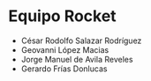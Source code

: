 # Equipo Rocket
<ul>
<li>César Rodolfo Salazar Rodríguez</li>
<li>Geovanni López Macias</li>
<li>Jorge Manuel de Avila Reveles</li>
<li>Gerardo Frías Donlucas</li>
</ul>
